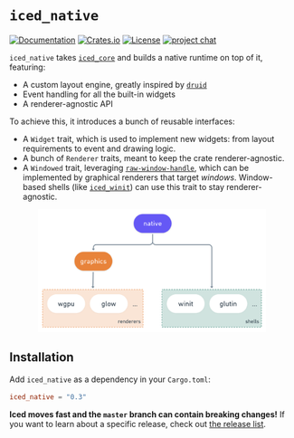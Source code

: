 # `iced_native`
[![Documentation](https://docs.rs/iced_native/badge.svg)][documentation]
[![Crates.io](https://img.shields.io/crates/v/iced_native.svg)](https://crates.io/crates/iced_native)
[![License](https://img.shields.io/crates/l/iced_native.svg)](https://github.com/hecrj/iced/blob/master/LICENSE)
[![project chat](https://img.shields.io/badge/chat-on_zulip-brightgreen.svg)](https://iced.zulipchat.com)

`iced_native` takes [`iced_core`] and builds a native runtime on top of it, featuring:
- A custom layout engine, greatly inspired by [`druid`]
- Event handling for all the built-in widgets
- A renderer-agnostic API

To achieve this, it introduces a bunch of reusable interfaces:
- A `Widget` trait, which is used to implement new widgets: from layout requirements to event and drawing logic.
- A bunch of `Renderer` traits, meant to keep the crate renderer-agnostic.
- A `Windowed` trait, leveraging [`raw-window-handle`], which can be implemented by graphical renderers that target _windows_. Window-based shells (like [`iced_winit`]) can use this trait to stay renderer-agnostic.

<p align="center">
  <img alt="The native target" src="../docs/graphs/native.png" width="80%">
</p>

[documentation]: https://docs.rs/iced_native
[`iced_core`]: ../core
[`iced_winit`]: ../winit
[`druid`]: https://github.com/xi-editor/druid
[`raw-window-handle`]: https://github.com/rust-windowing/raw-window-handle

## Installation
Add `iced_native` as a dependency in your `Cargo.toml`:

```toml
iced_native = "0.3"
```

__Iced moves fast and the `master` branch can contain breaking changes!__ If
you want to learn about a specific release, check out [the release list].

[the release list]: https://github.com/hecrj/iced/releases
